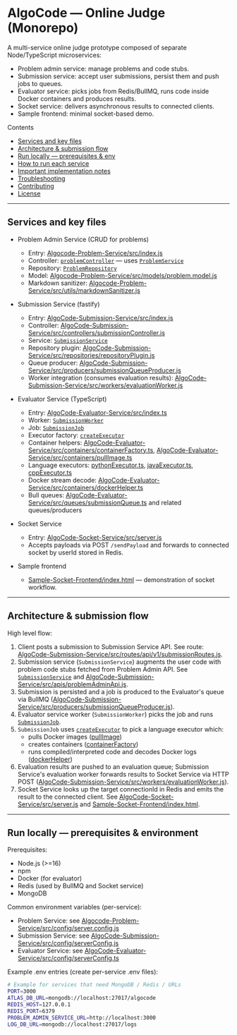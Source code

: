 # AlgoCode — Online Judge (Monorepo)

A multi-service online judge prototype composed of separate Node/TypeScript microservices:
- Problem admin service: manage problems and code stubs.
- Submission service: accept user submissions, persist them and push jobs to queues.
- Evaluator service: picks jobs from Redis/BullMQ, runs code inside Docker containers and produces results.
- Socket service: delivers asynchronous results to connected clients.
- Sample frontend: minimal socket-based demo.

Contents
- [Services and key files](#services-and-key-files)
- [Architecture & submission flow](#architecture--submission-flow)
- [Run locally — prerequisites & env](#run-locally---prerequisites--env)
- [How to run each service](#how-to-run-each-service)
- [Important implementation notes](#important-implementation-notes)
- [Troubleshooting](#troubleshooting)
- [Contributing](#contributing)
- [License](#license)

---

## Services and key files

- Problem Admin Service (CRUD for problems)
  - Entry: [Algocode-Problem-Service/src/index.js](Algocode-Problem-Service/src/index.js)
  - Controller: [`problemController`](Algocode-Problem-Service/src/controllers/problem.controller.js) — uses [`ProblemService`](Algocode-Problem-Service/src/services/problem.service.js)
  - Repository: [`ProblemRepository`](Algocode-Problem-Service/src/repositories/problem.repository.js)
  - Model: [Algocode-Problem-Service/src/models/problem.model.js](Algocode-Problem-Service/src/models/problem.model.js)
  - Markdown sanitizer: [Algocode-Problem-Service/src/utils/markdownSanitizer.js](Algocode-Problem-Service/src/utils/markdownSanitizer.js)

- Submission Service (fastify)
  - Entry: [AlgoCode-Submission-Service/src/index.js](AlgoCode-Submission-Service/src/index.js)
  - Controller: [AlgoCode-Submission-Service/src/controllers/submissionController.js](AlgoCode-Submission-Service/src/controllers/submissionController.js)
  - Service: [`SubmissionService`](AlgoCode-Submission-Service/src/services/submissionService.js)
  - Repository plugin: [AlgoCode-Submission-Service/src/repositories/repositoryPlugin.js](AlgoCode-Submission-Service/src/repositories/repositoryPlugin.js)
  - Queue producer: [AlgoCode-Submission-Service/src/producers/submissionQueueProducer.js](AlgoCode-Submission-Service/src/producers/submissionQueueProducer.js)
  - Worker integration (consumes evaluation results): [AlgoCode-Submission-Service/src/workers/evaluationWorker.js](AlgoCode-Submission-Service/src/workers/evaluationWorker.js)

- Evaluator Service (TypeScript)
  - Entry: [AlgoCode-Evaluator-Service/src/index.ts](AlgoCode-Evaluator-Service/src/index.ts)
  - Worker: [`SubmissionWorker`](AlgoCode-Evaluator-Service/src/workers/submissionWorker.ts)
  - Job: [`SubmissionJob`](AlgoCode-Evaluator-Service/src/jobs/SubmissionJob.ts)
  - Executor factory: [`createExecutor`](AlgoCode-Evaluator-Service/src/utils/ExecutorFactory.ts)
  - Container helpers: [AlgoCode-Evaluator-Service/src/containers/containerFactory.ts](AlgoCode-Evaluator-Service/src/containers/containerFactory.ts), [AlgoCode-Evaluator-Service/src/containers/pullImage.ts](AlgoCode-Evaluator-Service/src/containers/pullImage.ts)
  - Language executors: [pythonExecutor.ts](AlgoCode-Evaluator-Service/src/containers/pythonExecutor.ts), [javaExecutor.ts](AlgoCode-Evaluator-Service/src/containers/javaExecutor.ts), [cppExecutor.ts](AlgoCode-Evaluator-Service/src/containers/cppExecutor.ts)
  - Docker stream decode: [AlgoCode-Evaluator-Service/src/containers/dockerHelper.ts](AlgoCode-Evaluator-Service/src/containers/dockerHelper.ts)
  - Bull queues: [AlgoCode-Evaluator-Service/src/queues/submissionQueue.ts](AlgoCode-Evaluator-Service/src/queues/submissionQueue.ts) and related queues/producers

- Socket Service
  - Entry: [AlgoCode-Socket-Service/src/server.js](AlgoCode-Socket-Service/src/server.js)
  - Accepts payloads via POST `/sendPayload` and forwards to connected socket by userId stored in Redis.

- Sample frontend
  - [Sample-Socket-Frontend/index.html](Sample-Socket-Frontend/index.html) — demonstration of socket workflow.

---

## Architecture & submission flow

High level flow:
1. Client posts a submission to Submission Service API. See route: [AlgoCode-Submission-Service/src/routes/api/v1/submissionRoutes.js](AlgoCode-Submission-Service/src/routes/api/v1/submissionRoutes.js).
2. Submission service (`SubmissionService`) augments the user code with problem code stubs fetched from Problem Admin API. See [`SubmissionService`](AlgoCode-Submission-Service/src/services/submissionService.js) and [AlgoCode-Submission-Service/src/apis/problemAdminApi.js](AlgoCode-Submission-Service/src/apis/problemAdminApi.js).
3. Submission is persisted and a job is produced to the Evaluator's queue via BullMQ ([AlgoCode-Submission-Service/src/producers/submissionQueueProducer.js](AlgoCode-Submission-Service/src/producers/submissionQueueProducer.js)).
4. Evaluator service worker (`SubmissionWorker`) picks the job and runs [`SubmissionJob`](AlgoCode-Evaluator-Service/src/jobs/SubmissionJob.ts).
5. `SubmissionJob` uses [`createExecutor`](AlgoCode-Evaluator-Service/src/utils/ExecutorFactory.ts) to pick a language executor which:
   - pulls Docker images ([pullImage](AlgoCode-Evaluator-Service/src/containers/pullImage.ts))
   - creates containers ([containerFactory](AlgoCode-Evaluator-Service/src/containers/containerFactory.ts))
   - runs compiled/interpreted code and decodes Docker logs ([dockerHelper](AlgoCode-Evaluator-Service/src/containers/dockerHelper.ts))
6. Evaluation results are pushed to an evaluation queue; Submission Service's evaluation worker forwards results to Socket Service via HTTP POST ([AlgoCode-Submission-Service/src/workers/evaluationWorker.js](AlgoCode-Submission-Service/src/workers/evaluationWorker.js)).
7. Socket Service looks up the target connectionId in Redis and emits the result to the connected client. See [AlgoCode-Socket-Service/src/server.js](AlgoCode-Socket-Service/src/server.js) and [Sample-Socket-Frontend/index.html](Sample-Socket-Frontend/index.html).

---

## Run locally — prerequisites & environment

Prerequisites:
- Node.js (>=16)
- npm
- Docker (for evaluator)
- Redis (used by BullMQ and Socket service)
- MongoDB

Common environment variables (per-service):
- Problem Service: see [Algocode-Problem-Service/src/config/server.config.js](Algocode-Problem-Service/src/config/server.config.js)
- Submission Service: see [AlgoCode-Submission-Service/src/config/serverConfig.js](AlgoCode-Submission-Service/src/config/serverConfig.js)
- Evaluator Service: see [AlgoCode-Evaluator-Service/src/config/serverConfig.ts](AlgoCode-Evaluator-Service/src/config/serverConfig.ts)

Example .env entries (create per-service .env files):
````sh
# Example for services that need MongoDB / Redis / URLs
PORT=3000
ATLAS_DB_URL=mongodb://localhost:27017/algocode
REDIS_HOST=127.0.0.1
REDIS_PORT=6379
PROBLEM_ADMIN_SERVICE_URL=http://localhost:3000
LOG_DB_URL=mongodb://localhost:27017/logs
